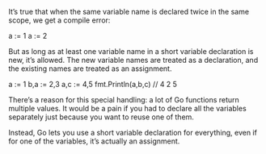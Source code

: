 It’s true that when the same variable name is declared twice in the same scope, we get a compile error:

a := 1
a := 2

But as long as at least one variable name in a short variable declaration is new, it’s allowed. The new variable names are treated as a declaration, and the existing names are treated as an assignment.

a := 1
b,a := 2,3
a,c := 4,5
fmt.Println(a,b,c) // 4 2 5

There’s a reason for this special handling: a lot of Go functions return multiple values. It would be a pain if you had to declare all the variables separately just because you want to reuse one of them.

Instead, Go lets you use a short variable declaration for everything, even if for one of the variables, it’s actually an assignment.
